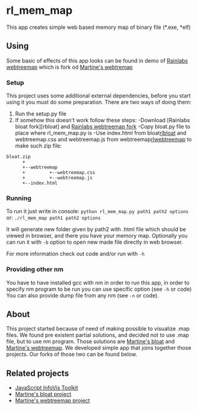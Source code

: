 # rl_mem_map

This app creates simple web based memory map of binary file (*.exe, *elf)

## Using

 Some basic of effects of this app looks can be found in demo of [Rainlabs webtreemap][rlwebtreemap] which is fork od [Martine's webtremap][martinewebtreemap]


### Setup

  This project uses some additional external dependencies, before you start using it you must do some preparation.
  There are two ways of doing them:
1. Run the setup.py file
2. If somehow this doesn't work follow these steps:
  -Download [Rainlabs bloat fork][rbloat] and [Rainlabs webtreemap fork][rlwebtreemap]
  -Copy bloat.py file to place where rl_mem_map.py is
  -Use index.html from bloat[rlbloat] and webtreemap.css and webtreemap.js from webtreemap[rlwebtreemap] to make such zip file:

```
bloat.zip
      +
      +--webtreemap
      +         +--webtreemap.css
      +         +--webtreemap.js
      +--index.html
```


### Running

  To run it just write in console: ```python rl_mem_map.py path1 path2 options``` or: ```./rl_mem_map path1 path2 options```
  
  It will generate new folder given by path2 with .html file which should be viewed in browser, and there you have your memory map.
  Optionally you can run it with ```-b``` option to open new made file directly in web browser.
  
  For more information check out code and/or run with ```-h```

### Providing other nm

  You have to have installed gcc with nm in order to run this app, in order to specify nm program to be run you can use specific option  (see ```-h``` or code) 
  You can also provide dump file from any nm (see ```-n``` or code).

## About

  This project started because of need of making possible to visualize .map files. We found pre existent partial solutions, and decided not to use .map file, but to use nm program. Those solutions are [Martine's bloat][martinebloat] and [Martine's webtreemap][rlwebtreemap]. We developed simple app that joins together those projects. Our forks of those two can be found below.

## Related projects

* [JavaScript InfoVis Toolkit][thejit]
* [Martine's bloat project][martinebloat]
* [Martine's webtreemap project][martinewebtreemap]

[thejit]: http://thejit.org/
[martinebloat]: https://github.com/martine/bloat
[martinewebtreemap]: https://github.com/martine/webtreemap
[rlwebtreemap]: https://github.com/rainlabs-eu/webtreemap
[rlbloat]: https://github.com/rainlabs-eu/bloat
